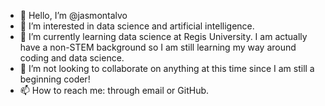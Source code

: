 - 👋 Hello, I’m @jasmontalvo
- 👀 I’m interested in data science and artificial intelligence. 
- 🌱 I’m currently learning data science at Regis University. I am actually have a non-STEM background so I am still learning my way around coding and data science. 
- 💞️ I’m not looking to collaborate on anything at this time since I am still a beginning coder! 
- 📫 How to reach me: through email or GitHub. 

<!---
jasmontalvo/jasmontalvo is a ✨ special ✨ repository because its `README.md` (this file) appears on your GitHub profile.
You can click the Preview link to take a look at your changes.
--->
